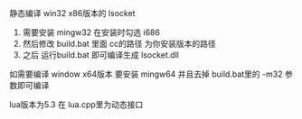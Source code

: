 
静态编译 win32 x86版本的 lsocket

1. 需要安装 mingw32   在安装时勾选 i686
2. 然后修改 build.bat 里面 cc的路径 为你安装版本的路径
3. 之后 运行build.bat 即可编译生成 lsocket.dll
 
如需要编译 window x64版本 要安装 mingw64  并且去掉 build.bat里的 -m32 参数即可编译

lua版本为5.3 在 lua.cpp里为动态接口 

